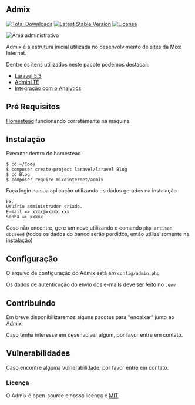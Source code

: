 ## Admix

[![Total Downloads](https://poser.pugx.org/mixdinternet/admix/d/total.svg)](https://packagist.org/packages/mixdinternet/admix)
[![Latest Stable Version](https://poser.pugx.org/mixdinternet/admix/v/stable.svg)](https://packagist.org/packages/mixdinternet/admix)
[![License](https://poser.pugx.org/mixdinternet/admix/license.svg)](https://packagist.org/packages/mixdinternet/admix)

![Área administrativa](http://mixd.com.br/github/52218e3bd3237b4720cf1e6a0894e511.png "Área administrativa")

Admix é a estrutura inicial utilizada no desenvolvimento de sites da Mixd Internet.

Dentre os itens utilizados neste pacote podemos destacar:
* [Laravel 5.3](https://laravel.com/docs/5.3)
* [AdminLTE](https://almsaeedstudio.com/themes/AdminLTE/index.html)
* [Integração com o Analytics](https://github.com/spatie/laravel-analytics)

## Pré Requisitos
[Homestead](https://laravel.com/docs/5.3/homestead) funcionando corretamente na máquina

## Instalação
Executar dentro do homestead

```
$ cd ~/Code
$ composer create-project laravel/laravel Blog
$ cd Blog
$ composer require mixdinternet/admix
```

Faça login na sua aplicação utilizando os dados gerados na instalação
```
Ex.
Usuário administrador criado.
E-mail => xxxx@xxxxx.xxx
Senha => xxxxx
```

Caso não encontre, gere um novo utilizando o comando
`php artisan db:seed`
(todos os dados do banco serão perdidos, então utilize somente na instalação)

## Configuração
O arquivo de configuração do Admix está em `config/admin.php`

Os dados de autenticação do envio dos e-mails deve ser feito no `.env`

## Contribuindo

Em breve disponibilizaremos alguns pacotes para "encaixar" junto ao Admix.

Caso tenha interesse em desenvolver algum, por favor entre em contato.

## Vulnerabilidades

Caso encontre alguma vulnerabilidade, por favor entre em contato.

### Licença

O Admix é open-source e nossa licença é [MIT](http://opensource.org/licenses/MIT)
